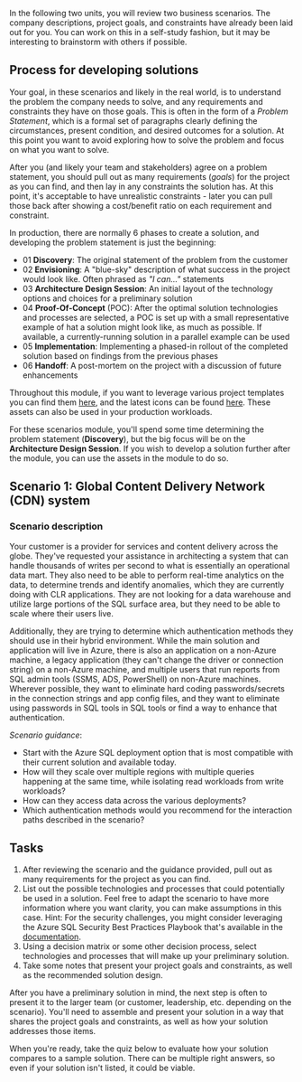 In the following two units, you will review two business scenarios. The company descriptions, project goals, and constraints have already been laid out for you. You can work on this in a self-study fashion, but it may be interesting to brainstorm with others if possible.

## Process for developing solutions

Your goal, in these scenarios and likely in the real world, is to understand the problem the company needs to solve, and any requirements and constraints they have on those goals. This is often in the form of a *Problem Statement*, which is a formal set of paragraphs clearly defining the circumstances, present condition, and desired outcomes for a solution. At this point you want to avoid exploring how to solve the problem and focus on what you want to solve.

After you (and likely your team and stakeholders) agree on a problem statement, you should pull out as many requirements (*goals*) for the project as you can find, and then lay in any constraints the solution has. At this point, it's acceptable to have unrealistic constraints - later you can pull those back after showing a cost/benefit ratio on each requirement and constraint.  

In production, there are normally 6 phases to create  a solution, and developing the problem statement is just the beginning:

- 01 **Discovery**: The original statement of the problem from the customer
- 02 **Envisioning**: A "blue-sky" description of what success in the project would look like. Often phrased as *"I can..."* statements
- 03 **Architecture Design Session**: An initial layout of the technology options and choices for a preliminary solution
- 04 **Proof-Of-Concept** (POC): After the optimal solution technologies and processes are selected, a POC is set up with a small representative example of hat a solution might look like, as much as possible. If available, a currently-running solution in a parallel example can be used
- 05 **Implementation**: Implementing a phased-in rollout of the completed solution based on findings from the previous phases
- 06 **Handoff**: A post-mortem on the project with a discussion of future enhancements

Throughout this module, if you want to leverage various project templates you can find them [here](https://github.com/microsoft/sqlworkshops/tree/master/ProjectResources), and the latest icons can be found [here](https://www.microsoft.com/download/confirmation.aspx?id=41937). These assets can also be used in your production workloads.  

For these scenarios module, you'll spend some time determining the problem statement (**Discovery**), but the big focus will be on the **Architecture Design Session**. If you wish to develop a solution further after the module, you can use the assets in the module to do so.

## Scenario 1: Global Content Delivery Network (CDN) system

### Scenario description  

Your customer is a provider for services and content delivery across the globe. They've requested your assistance in architecting a system that can handle thousands of writes per second to what is essentially an operational data mart. They also need to be able to perform real-time analytics on the data, to determine trends and identify anomalies, which they are currently doing with CLR applications. They are not looking for a data warehouse and utilize large portions of the SQL surface area, but they need to be able to scale where their users live.  

Additionally, they are trying to determine which authentication methods they should use in their hybrid environment. While the main solution and application will live in Azure, there is also an application on a non-Azure machine, a legacy application (they can't change the driver or connection string) on a non-Azure machine, and multiple users that run reports from SQL admin tools (SSMS, ADS, PowerShell) on non-Azure machines. Wherever possible, they want to eliminate hard coding passwords/secrets in the connection strings and app config files, and they want to eliminate using passwords in SQL tools in SQL tools or find a way to enhance that authentication.

*Scenario guidance*:

- Start with the Azure SQL deployment option that is most compatible with their current solution and available today.
- How will they scale over multiple regions with multiple queries happening at the same time, while isolating read workloads from write workloads?
- How can they access data across the various deployments?
- Which authentication methods would you recommend for the interaction paths described in the scenario?  

## Tasks

1. After reviewing the scenario and the guidance provided, pull out as many requirements for the project as you can find.
1. List out the possible technologies and processes that could potentially be used in a solution. Feel free to adapt the scenario to have more information where you want clarity, you can make assumptions in this case.
    Hint: For the security challenges, you might consider leveraging the Azure SQL Security Best Practices Playbook that's available in the [documentation](https://docs.microsoft.com/azure/sql-database/sql-database-security-best-practice).  
1. Using a decision matrix or some other decision process, select technologies and processes that will make up your preliminary solution.
1. Take some notes that present your project goals and constraints, as well as the recommended solution design.

After you have a preliminary solution in mind, the next step is often to present it to the larger team (or customer, leadership, etc. depending on the scenario). You'll need to assemble and present your solution in a way that shares the project goals and constraints, as well as how your solution addresses those items.  

When you're ready, take the quiz below to evaluate how your solution compares to a sample solution. There can be multiple right answers, so even if your solution isn't listed, it could be viable.
